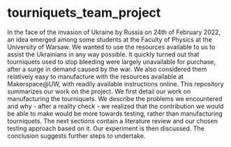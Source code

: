 # tourniquets_team_project
In the face of the invasion of Ukraine by Russia on 24th of February 2022, an idea emerged among some students at the Faculty of Physics at the University of Warsaw. We wanted to use the resources available to us to assist the Ukrainians in any way possible. It quickly turned out that tourniquets used to stop bleeding were largely unavailable for purchase, after a surge in demand caused by the war. We also considered them relatively easy to manufacture with the resources available at Makerspace@UW, with readily available instructions online. This repository summarizes our work on the project. We first detail our work on manufacturing the tourniquets. We describe the problems we encountered and why - after a reality check - we realized that the contribution we would be able to make would be more towards testing, rather than manufacturing tourniquets. The next sections contain a literature review and our chosen testing approach based on it. Our experiment is then discussed. The conclusion suggests further steps to undertake.
